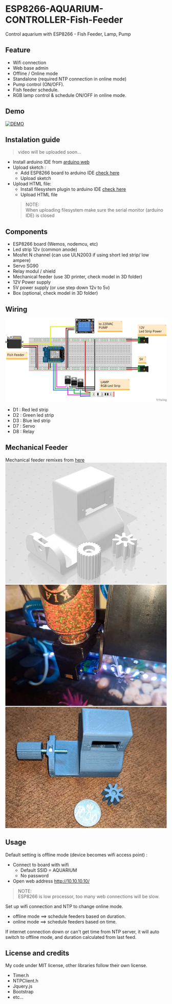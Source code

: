 # ESP8266-AQUARIUM-CONTROLLER-Fish-Feeder
Control aquarium with ESP8266 - Fish Feeder, Lamp, Pump

## Feature
- Wifi connection
- Web base admin
- Offline / Online mode
- Standalone (required NTP connection in online mode)
- Pump control (ON/OFF).
- Fish feeder schedule.
- RGB lamp control & schedule ON/OFF in online mode.

## Demo
[![DEMO](http://img.youtube.com/vi/GxMegb_iBR0/0.jpg)](https://youtu.be/GxMegb_iBR0)

## Instalation guide
> video will be uploaded soon...
- Install arduino IDE from [arduino web](https://www.arduino.cc/)
- Upload sketch :
	- Add ESP8266 board to arduino IDE [check here](https://github.com/esp8266/Arduino)
	- Upload sketch
- Upload HTML file:
	- Install filesystem plugin to arduino IDE [check here](https://github.com/esp8266/arduino-esp8266fs-plugin)
	- Upload HTML file
	> NOTE:  
	> When uploading filesystem make sure the serial monitor (arduino IDE) is closed

## Components
- ESP8266 board (Wemos, nodemcu, etc)
- Led strip 12v (common anode)
- Mosfet N channel (can use ULN2003 if using short led strip/ low ampere)
- Servo SG90
- Relay modul / shield
- Mechanical feeder (use 3D printer, check model in 3D folder)
- 12V Power supply
- 5V power supply (or use step down 12v to 5v)
- Box (optional, check model in 3D folder)

## Wiring
![Wiring](wiring/wiring.png)
 - D1 : Red led strip
 - D2 : Green led strip
 - D3 : Blue led strip
 - D7 : Servo
 - D8 : Relay

## Mechanical Feeder
Mechanical feeder remixes from [here](https://www.thingiverse.com/thing:2921447)
![feeder1](3D/feeder.jpg)
![feeder2](3D/feeder01.jpg)
![feeder3](3D/feeder04.jpg)

## Usage
Default setting is offline mode (device becomes wifi access point) :
- Connect to board with wifi 
	- Default SSID = AQUARIUM
	- No password
- Open web address http://10.10.10.10/
> NOTE:  
> ESP8266 is low processor, too many web connections will be slow.


Set up wifi connection and NTP to change online mode.  
- offline mode ==> schedule feeders based on duration.
- online mode ==> schedule feeders based on time.

If internet connection down or can't get time from NTP server, it will auto switch to offline mode, and duration calculated from last feed.  


## License and credits
My code under MIT license, other libraries follow their own license.
- Timer.h
- NTPClient.h
- Jquery.js
- Bootstrap
- etc...














